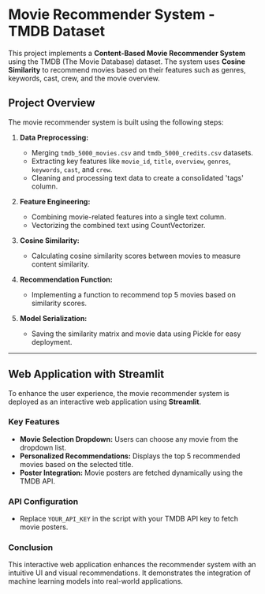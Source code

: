 # Movie Recommender System - TMDB Dataset

This project implements a **Content-Based Movie Recommender System** using the TMDB (The Movie Database) dataset. The system uses **Cosine Similarity** to recommend movies based on their features such as genres, keywords, cast, crew, and the movie overview.

## Project Overview

The movie recommender system is built using the following steps:

1. **Data Preprocessing:**
   - Merging `tmdb_5000_movies.csv` and `tmdb_5000_credits.csv` datasets.
   - Extracting key features like `movie_id`, `title`, `overview`, `genres`, `keywords`, `cast`, and `crew`.
   - Cleaning and processing text data to create a consolidated 'tags' column.

2. **Feature Engineering:**
   - Combining movie-related features into a single text column.
   - Vectorizing the combined text using CountVectorizer.

3. **Cosine Similarity:**
   - Calculating cosine similarity scores between movies to measure content similarity.

4. **Recommendation Function:**
   - Implementing a function to recommend top 5 movies based on similarity scores.

5. **Model Serialization:**
   - Saving the similarity matrix and movie data using Pickle for easy deployment.

---

## Web Application with Streamlit

To enhance the user experience, the movie recommender system is deployed as an interactive web application using **Streamlit**.

### Key Features
- **Movie Selection Dropdown:** Users can choose any movie from the dropdown list.
- **Personalized Recommendations:** Displays the top 5 recommended movies based on the selected title.
- **Poster Integration:** Movie posters are fetched dynamically using the TMDB API.

### API Configuration

- Replace `YOUR_API_KEY` in the script with your TMDB API key to fetch movie posters.

### Conclusion

This interactive web application enhances the recommender system with an intuitive UI and visual recommendations. It demonstrates the integration of machine learning models into real-world applications.


